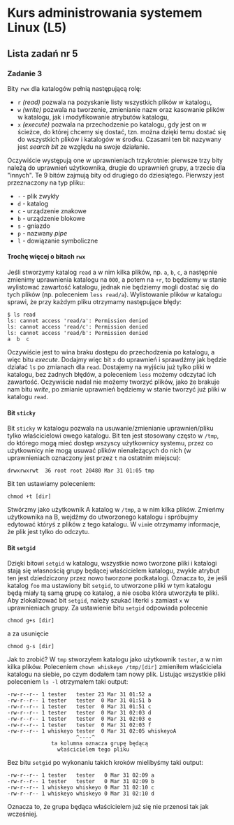 # Kurs administrowania systemem Linux (L5)

## Lista zadań nr 5

### Zadanie 3

Bity `rwx` dla katalogów pełnią następującą rolę:
* `r` *(read)* pozwala na pozyskanie listy wszystkich plików w katalogu,
* `w` *(write)* pozwala na tworzenie, zmienianie nazw oraz kasowanie plików w katalogu, jak i modyfikowanie atrybutów katalogu,
* `x` *(execute)* pozwala na przechodzenie po katalogu, gdy jest on w ścieżce, do której chcemy się dostać, tzn. można dzięki temu dostać się do wszystkich plików i katalogów w środku. Czasami ten bit nazywany jest *search bit* ze względu na swoje działanie.

Oczywiście występują one w uprawnieniach trzykrotnie: pierwsze trzy bity należą do uprawnień użytkownika, drugie do uprawnień grupy, a trzecie dla "innych". Te 9 bitów zajmują bity od drugiego do dziesiątego. Pierwszy jest przeznaczony na typ pliku: 
* `-` - plik zwykły
* `d` - katalog
* `c` - urządzenie znakowe
* `b` - urządzenie blokowe
* `s` - gniazdo
* `p` - nazwany *pipe*
* `l` - dowiązanie symboliczne

#### Trochę więcej o bitach `rwx`

Jeśli stworzymy katalog `read` a w nim kilka plików, np. `a`, `b`, `c`, a następnie zmienimy uprawnienia katalogu na `000`, a potem na `+r`, to będziemy w stanie wylistować zawartość katalogu, jednak nie będziemy mogli dostać się do tych plików (np. poleceniem `less read/a`). Wylistowanie plików w katalogu sprawi, że przy każdym pliku otrzymamy następujące błędy:

```
$ ls read                                                                 
ls: cannot access 'read/a': Permission denied 
ls: cannot access 'read/c': Permission denied 
ls: cannot access 'read/b': Permission denied 
a  b  c
```

Oczywiście jest to wina braku dostępu do przechodzenia po katalogu, a więc bitu *execute*. Dodajmy więc bit `x` do uprawnień i sprawdźmy jak będzie działać `ls` po zmianach dla `read`. Dostajemy na wyjściu już tylko pliki w katalogu, bez żadnych błędów, a poleceniem `less` możemy odczytać ich zawartość. Oczywiście nadal nie możemy tworzyć plików, jako że brakuje nam bitu *write*, po zmianie uprawnień będziemy w stanie tworzyć już pliki w katalogu `read`.

#### Bit `sticky`

Bit `sticky` w katalogu pozwala na usuwanie/zmienianie uprawnień/pliku tylko właścicielowi owego katalogu. Bit ten jest stosowany często w `/tmp`, do którego mogą mieć dostęp wszyscy użytkownicy systemu, przez co użytkownicy nie mogą usuwać plików nienależących do nich (w uprawnieniach oznaczony jest przez `t` na ostatnim miejscu):

```
drwxrwxrwt  36 root root 20480 Mar 31 01:05 tmp
```

Bit ten ustawiamy poleceniem:

```
chmod +t [dir]
```

Stwórzmy jako użytkownik A katalog w `/tmp`, a w nim kilka plików. Zmieńmy użytkownika na B, wejdźmy do utworzonego katalogu i spróbujmy edytować któryś z plików z tego katalogu. W `vim`ie otrzymamy informacje, że plik jest tylko do odczytu.

#### Bit `setgid`

Dzięki bitowi `setgid` w katalogu, wszystkie nowo tworzone pliki i katalogi stają się własnością grupy będącej właścicielem katalogu, zwykle atrybut ten jest dziedziczony przez nowo tworzone podkatalogi. Oznacza to, że jeśli katalog `foo` ma ustawiony bit `setgid`, to utworzone pliki w tym katalogu będą miały tą samą grupę co katalog, a nie osoba która utworzyła te pliki. Aby zlokalizować bit `setgid`, należy szukać literki `s` zamiast `x` w uprawnieniach grupy. Za ustawienie bitu `setgid` odpowiada polecenie

```
chmod g+s [dir]
```

a za usunięcie

```
chmod g-s [dir]
```

Jak to zrobić? W `tmp` stworzyłem katalogu jako użytkownik `tester`, a w nim kilka plików. Poleceniem `chown whiskeyo /tmp/[dir]` zmieniłem właściciela katalogu na siebie, po czym dodałem tam nowy plik. Listując wszystkie pliki poleceniem `ls -l` otrzymałem taki output:

```
-rw-r--r-- 1 tester   tester 23 Mar 31 01:52 a
-rw-r--r-- 1 tester   tester  0 Mar 31 01:51 b
-rw-r--r-- 1 tester   tester  0 Mar 31 01:51 c
-rw-r--r-- 1 tester   tester  0 Mar 31 02:03 d
-rw-r--r-- 1 tester   tester  0 Mar 31 02:03 e
-rw-r--r-- 1 tester   tester  0 Mar 31 02:03 f
-rw-r--r-- 1 whiskeyo tester  0 Mar 31 02:05 whiskeyoA
                      ^----^
              ta kolumna oznacza grupę będącą
                właścicielem tego pliku
```

Bez bitu `setgid` po wykonaniu takich kroków mielibyśmy taki output:

```
-rw-r--r-- 1 tester   tester   0 Mar 31 02:09 a
-rw-r--r-- 1 tester   tester   0 Mar 31 02:09 b
-rw-r--r-- 1 whiskeyo whiskeyo 0 Mar 31 02:10 c
-rw-r--r-- 1 whiskeyo whiskeyo 0 Mar 31 02:10 d
```

Oznacza to, że grupa będąca właścicielem już się nie przenosi tak jak wcześniej.